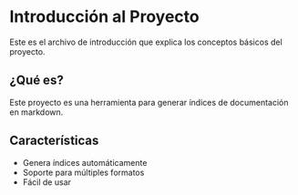 # Introducción al Proyecto

Este es el archivo de introducción que explica los conceptos básicos del proyecto.

## ¿Qué es?

Este proyecto es una herramienta para generar índices de documentación en markdown.

## Características

- Genera índices automáticamente
- Soporte para múltiples formatos
- Fácil de usar 